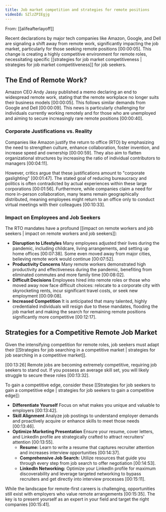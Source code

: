 ```yaml
---
title: Job market competition and strategies for remote positions
videoId: SZlzZPIEgjg
---
```


From: [[alifeafterlayoff]] <br/> 

Recent declarations by major tech companies like Amazon, Google, and Dell are signaling a shift away from remote work, significantly impacting the job market, particularly for those seeking remote positions <a class="yt-timestamp" data-t="00:00:05">[00:00:05]</a>. This change is creating a highly competitive environment for remote roles, necessitating specific [[strategies for job market competitiveness | strategies for job market competitiveness]] for job seekers.

## The End of Remote Work?
Amazon CEO Andy Jassy published a memo declaring an end to widespread remote work, stating that the remote workplace no longer suits their business models <a class="yt-timestamp" data-t="00:00:05">[00:00:05]</a>. This follows similar demands from Google and Dell <a class="yt-timestamp" data-t="00:00:09">[00:00:09]</a>. This news is particularly challenging for individuals currently working remotely and for those who are unemployed and aiming to secure increasingly rare remote positions <a class="yt-timestamp" data-t="00:00:40">[00:00:40]</a>.

### Corporate Justifications vs. Reality
Companies like Amazon justify the return to office (RTO) by emphasizing the need to strengthen culture, enhance collaboration, foster invention, and increase speed and ownership <a class="yt-timestamp" data-t="00:00:59">[00:00:59]</a>. They also aim to flatten organizational structures by increasing the ratio of individual contributors to managers <a class="yt-timestamp" data-t="00:04:11">[00:04:11]</a>.

However, critics argue that these justifications amount to "corporate gaslighting" <a class="yt-timestamp" data-t="00:01:47">[00:01:47]</a>. The stated goal of reducing bureaucracy and politics is often contradicted by actual experiences within these large corporations <a class="yt-timestamp" data-t="00:01:56">[00:01:56]</a>. Furthermore, while companies claim a need for more in-person collaboration, many teams remain geographically distributed, meaning employees might return to an office only to conduct virtual meetings with their colleagues <a class="yt-timestamp" data-t="00:10:33">[00:10:33]</a>.

### Impact on Employees and Job Seekers
The RTO mandates have a profound [[impact on remote workers and job seekers | impact on remote workers and job seekers]]:
*   **Disruption to Lifestyles** Many employees adjusted their lives during the pandemic, including childcare, living arrangements, and setting up home offices <a class="yt-timestamp" data-t="00:07:38">[00:07:38]</a>. Some even moved away from major cities, believing remote work would continue <a class="yt-timestamp" data-t="00:07:52">[00:07:52]</a>.
*   **Productivity Concerns** Many remote workers demonstrated high productivity and effectiveness during the pandemic, benefiting from eliminated commutes and more family time <a class="yt-timestamp" data-t="00:08:02">[00:08:02]</a>.
*   **Difficult Decisions** Employees hired into remote roles or those who moved away now face difficult choices: relocate to a corporate city with skyrocketing rents, incur significant travel costs, or seek new employment <a class="yt-timestamp" data-t="00:09:08">[00:09:08]</a>.
*   **Increased Competition** It is anticipated that many talented, highly credentialed individuals will resign due to these mandates, flooding the job market and making the search for remaining remote positions significantly more competitive <a class="yt-timestamp" data-t="00:12:17">[00:12:17]</a>.

## Strategies for a Competitive Remote Job Market
Given the intensifying competition for remote roles, job seekers must adapt their [[Strategies for job searching in a competitive market | strategies for job searching in a competitive market]].

<a class="yt-timestamp" data-t="00:13:26">[00:13:26]</a> Remote jobs are becoming extremely competitive, requiring job seekers to stand out. If you possess an average skill set, you will likely struggle to secure these roles <a class="yt-timestamp" data-t="00:13:32">[00:13:32]</a>.

To gain a competitive edge, consider these [[Strategies for job seekers to gain a competitive edge | strategies for job seekers to gain a competitive edge]]:
*   **Differentiate Yourself** Focus on what makes you unique and valuable to employers <a class="yt-timestamp" data-t="00:13:42">[00:13:42]</a>.
*   **Skill Alignment** Analyze job postings to understand employer demands and proactively acquire or enhance skills to meet those needs <a class="yt-timestamp" data-t="00:13:46">[00:13:46]</a>.
*   **Optimize Marketing Presentation** Ensure your resume, cover letters, and LinkedIn profile are strategically crafted to attract recruiters' attention <a class="yt-timestamp" data-t="00:13:55">[00:13:55]</a>.
    *   **Resume:** Learn to write a resume that captures recruiter attention and increases interview opportunities <a class="yt-timestamp" data-t="00:14:37">[00:14:37]</a>.
    *   **Comprehensive Job Search:** Utilize resources that guide you through every step from job search to offer negotiation <a class="yt-timestamp" data-t="00:14:53">[00:14:53]</a>.
    *   **LinkedIn Networking:** Optimize your LinkedIn profile for maximum discoverability and leverage targeted networking to bypass recruiters and get directly into interview processes <a class="yt-timestamp" data-t="00:15:11">[00:15:11]</a>.

While the landscape for remote-first careers is challenging, opportunities still exist with employers who value remote arrangements <a class="yt-timestamp" data-t="00:15:35">[00:15:35]</a>. The key is to present yourself as an expert in your field and target the right companies <a class="yt-timestamp" data-t="00:15:41">[00:15:41]</a>.